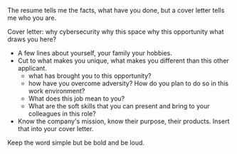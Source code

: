 The resume tells me the facts, what have you done, but a cover letter tells me who you are.


Cover letter:
why cybersecurity
why this space
why this opportunity
what draws you here?

- A few lines about yourself, your family your hobbies.
- Cut to what makes you unique, what makes you different than this other applicant.
	- what has brought you to this opportunity?
	- how have you overcome adversity? How do you plan to do so in this work environment?
	- What does this job mean to you?
	- What are the soft skills that you can present and bring to your colleagues in this role?
- Know the company's mission, know their purpose, their products. Insert that into your cover letter.

Keep the word simple but be bold and be loud.